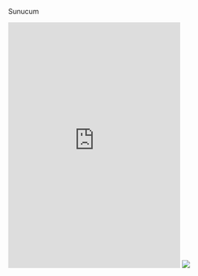 
Sunucum
<iframe src="https://discord.com/widget?id=989074138897453056&theme=dark" width="350" height="500" allowtransparency="true" frameborder="0" sandbox="allow-popups allow-popups-to-escape-sandbox allow-same-origin allow-scripts"></iframe>


<a href="https://open.spotify.com/user/31n54tw5xl3inuus4zqhlbz7ee5q">
  <img src="spotify.png">
</a>
